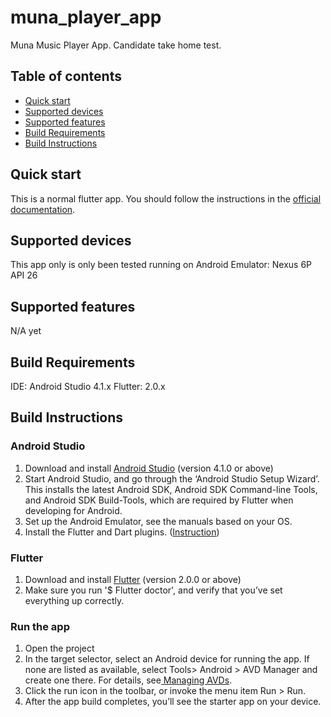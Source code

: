 # muna_player_app

Muna Music Player App. Candidate take home test.

## Table of contents

- [Quick start](#quick-start)
- [Supported devices](#supported-devices)
- [Supported features](#supported-features)
- [Build Requirements](#build-requirements)
- [Build Instructions](#build-instructions)

## Quick start

This is a normal flutter app. You should follow the instructions in the [official documentation](https://flutter.io/docs/get-started/install).

## Supported devices

This app only is only been tested running on Android Emulator: Nexus 6P API 26

## Supported features

N/A yet

## Build Requirements

IDE: Android Studio 4.1.x
Flutter: 2.0.x

## Build Instructions

### Android Studio

1. Download and install [Android Studio](https://developer.android.com/studio) (version 4.1.0 or above)
2. Start Android Studio, and go through the ‘Android Studio Setup Wizard’. This installs the latest Android SDK, Android SDK Command-line Tools, and Android SDK Build-Tools, which are required by Flutter when developing for Android.
3. Set up the Android Emulator, see the manuals based on your OS.
4. Install the Flutter and Dart plugins. ([Instruction](https://flutter.dev/docs/get-started/editor))

### Flutter

1. Download and install [Flutter](https://flutter.dev/docs/get-started/) (version 2.0.0 or above)
2. Make sure you run '$ Flutter doctor', and verify that you’ve set everything up correctly.

### Run the app

1. Open the project
2. In the target selector, select an Android device for running the app. If none are listed as available, select Tools> Android > AVD Manager and create one there. For details, see[ Managing AVDs](https://developer.android.com/studio/run/managing-avds).
3. Click the run icon in the toolbar, or invoke the menu item Run > Run.
4. After the app build completes, you’ll see the starter app on your device.





